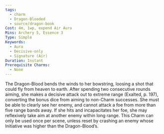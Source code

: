 ```yaml
---
tags:
  - charm
  - Dragon-Blooded
  - source/dragon-book
Cost: 4m, 1wp, expend Air Aura
Mins: Archery 5, Essence 3
Type: Simple
Keywords:
  - Aura
  - Decisive-only
  - Signature (Air)
Duration: Instant
Prerequisite Charms:
  - None
---
```

The Dragon-Blood bends the winds to her bowstring, loosing a shot that could fly from heaven to earth. After spending two consecutive rounds aiming, she makes a decisive attack out to extreme range (Exalted, p. 197), converting the bonus dice from aiming to non-Charm successes. She must be able to clearly see her enemy, and cannot attack a foe from more than five range bands away. If she hits and incapacitates her foe, she may reflexively take aim at another enemy within long range. This Charm can only be used once per scene, unless reset by crashing an enemy whose Initiative was higher than the Dragon-Blood’s.